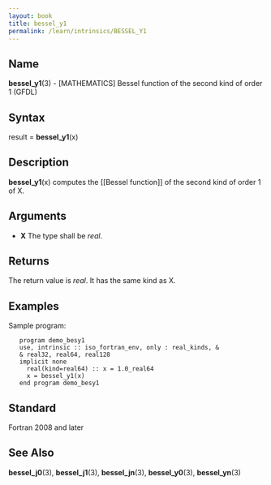 ```yaml
---
layout: book
title: bessel_y1
permalink: /learn/intrinsics/BESSEL_Y1
---
```

## __Name__

__bessel\_y1__(3) - \[MATHEMATICS\] Bessel function of the second kind of order 1
(GFDL)

## __Syntax__

result = __bessel\_y1__(x)

## __Description__

__bessel\_y1__(x) computes the \[\[Bessel function\]\] of the second
kind of order 1 of X.

## __Arguments__

  - __X__
    The type shall be _real_.

## __Returns__

The return value is _real_. It has the same kind as X.

## __Examples__

Sample program:

```
   program demo_besy1
   use, intrinsic :: iso_fortran_env, only : real_kinds, &
   & real32, real64, real128
   implicit none
     real(kind=real64) :: x = 1.0_real64
     x = bessel_y1(x)
   end program demo_besy1
```

## __Standard__

Fortran 2008 and later

## __See Also__

__bessel\_j0__(3), __bessel\_j1__(3), __bessel\_jn__(3),
__bessel\_y0__(3), __bessel\_yn__(3)
